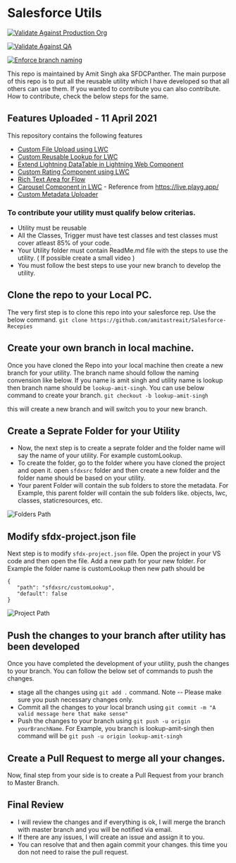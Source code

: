 # Salesforce Utils

[![Validate Against Production Org](https://github.com/amitastreait/Salesforce-Short-Hands/actions/workflows/salesforce-dx-master.yml/badge.svg?branch=master)](https://github.com/amitastreait/Salesforce-Short-Hands/actions/workflows/salesforce-dx-master.yml)

[![Validate Against QA](https://github.com/amitastreait/Salesforce-Short-Hands/actions/workflows/ci-push.yml/badge.svg)](https://github.com/amitastreait/Salesforce-Short-Hands/actions/workflows/ci-push.yml)

[![Enforce branch naming](https://github.com/amitastreait/Salesforce-Short-Hands/actions/workflows/branch-naming.yml/badge.svg)](https://github.com/amitastreait/Salesforce-Short-Hands/actions/workflows/branch-naming.yml)

This repo is maintained by Amit Singh aka SFDCPanther. The main purpose of this repo is to put all the reusable utility which I have developed so that all others can use them. If you wanted to contribute you can also contribute. How to contribute, check the below steps for the same.

## Features Uploaded - 11 April 2021
This repository contains the following features

- [Custom File Upload using LWC](https://github.com/amitastreait/Salesforce-Short-Hands/tree/master/sfdxsrc/customFileUpload)
- [Custom Reusable Lookup for LWC](https://github.com/amitastreait/Salesforce-Short-Hands/tree/master/sfdxsrc/customLookup)
- [Extend Lightning DataTable in Lightning Web Component](https://github.com/amitastreait/Salesforce-Short-Hands/tree/master/sfdxsrc/lightningDataTable)
- [Custom Rating Component using LWC](https://github.com/amitastreait/Salesforce-Short-Hands/tree/master/sfdxsrc/ratingComponent)
- [Rich Text Area for Flow](https://github.com/amitastreait/Salesforce-Short-Hands/tree/master/sfdxsrc/flows/lwc)
- [Carousel Component in LWC](https://github.com/amitastreait/Salesforce-Short-Hands/tree/master/sfdxsrc/flows/lwc) - Reference from https://live.playg.app/
- [Custom Metadata Uploader](https://github.com/amitastreait/Salesforce-Short-Hands/tree/master/sfdxsrc/metadataUploader)

### To contribute your utility must qualify below criterias.

- Utility must be reusable
- All the Classes, Trigger must have test classes and test classes must cover atleast 85% of your code.
- Your Utility folder must contain ReadMe.md file with the steps to use the utility. ( If possible create a small video )
- You must follow the best steps to use your new branch to develop the utility.

## Clone the repo to your Local PC.

The very first step is to clone this repo into your salesforce rep. Use the below command.
`git clone https://github.com/amitastreait/Salesforce-Recepies`

## Create your own branch in local machine.

Once you have cloned the Repo into your local machine then create a new branch for your utility. The branch name should follow the naming convension like below. If you name is amit singh and utility name is lookup then branch name should be `lookup-amit-singh`. You can use below command to create your branch.
`git checkout -b lookup-amit-singh`

this will create a new branch and will switch you to your new branch.

## Create a Seprate Folder for your Utility

- Now, the next step is to create a seprate folder and the folder name will say the name of your utility. For example customLookup.
- To create the folder, go to the folder where you have cloned the project and open it. open `sfdxsrc` folder and then create a new folder and the folder name should be based on your utility.
- Your parent Folder will contain the sub folders to store the metadata. For Example, this parent folder will contain the sub folders like. objects, lwc, classes, staticresources, etc.

![Folders Path](https://github.com/amitastreait/Salesforce-Short-Hands/blob/master/images/folders.PNG)

## Modify sfdx-project.json file

Next step is to modify `sfdx-project.json` file. Open the project in your VS code and then open the file. Add a new path for your new folder. For Example the folder name is customLookup then new path should be
```
{
   "path": "sfdxsrc/customLookup",
   "default": false
}
```
![Project Path](https://github.com/amitastreait/Salesforce-Short-Hands/blob/master/images/path.PNG)

## Push the changes to your branch after utility has been developed
Once you have completed the development of your utility, push the changes to your branch. You can follow the below set of commands to push the changes.

- stage all the changes using `git add .` command. Note -- Please make sure you push necessary changes only.
- Commit all the changes to your local branch using `git commit -m "A valid message here that make sense"`
- Push the changes to your branch using `git push -u origin yourBranchName`. For Example, you branch is lookup-amit-singh then command will be `git push -u origin lookup-amit-singh`

## Create a Pull Request to merge all your changes.
Now, final step from your side is to create a Pull Request from your branch to Master Branch. 

## Final Review
- I will review the changes and if everything is ok, I will merge the branch with master branch and you will be notified via email.
- If there are any issues, I will create an issue and assign it to you.
- You can resolve that and then again commit your changes. this time you don not need to raise the pull request.